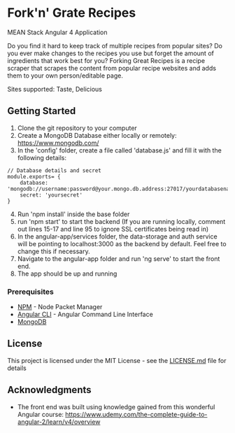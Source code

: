 # Fork'n' Grate Recipes

MEAN Stack Angular 4 Application

Do you find it hard to keep track of multiple recipes from popular sites? 
Do you ever make changes to the recipes you use but forget the amount of ingredients that work best for you? 
Forking Great Recipes is a recipe scraper that scrapes the content from popular recipe websites and adds them to your own person/editable page. 

Sites supported: Taste, Delicious

## Getting Started

1. Clone the git repository to your computer 
2. Create a MongoDB Database either locally or remotely: https://www.mongodb.com/
3. In the 'config' folder, create a file called 'database.js' and fill it with the following details:

```
// Database details and secret
module.exports= {
    database: 'mongodb://username:password@your.mongo.db.address:27017/yourdatabasename',
    secret: 'yoursecret'
}
```
4. Run 'npm install' inside the base folder
5. run 'npm start' to start the backend (If you are running locally, comment out lines 15-17 and line 95 to ignore SSL certificates being read in)
6. In the angular-app/services folder, the data-storage and auth service will be pointing to localhost:3000 as the backend by default.
Feel free to change this if necessary.
7. Navigate to the angular-app folder and run 'ng serve' to start the front end.
8. The app should be up and running


### Prerequisites

* [NPM](https://www.npmjs.com/) - Node Packet Manager
* [Angular CLI](https://cli.angular.io/) - Angular Command Line Interface
* [MongoDB](https://www.mongodb.com/)

## License

This project is licensed under the MIT License - see the [LICENSE.md](LICENSE.md) file for details

## Acknowledgments

* The front end was built using knowledge gained from this wonderful Angular course: 
https://www.udemy.com/the-complete-guide-to-angular-2/learn/v4/overview
